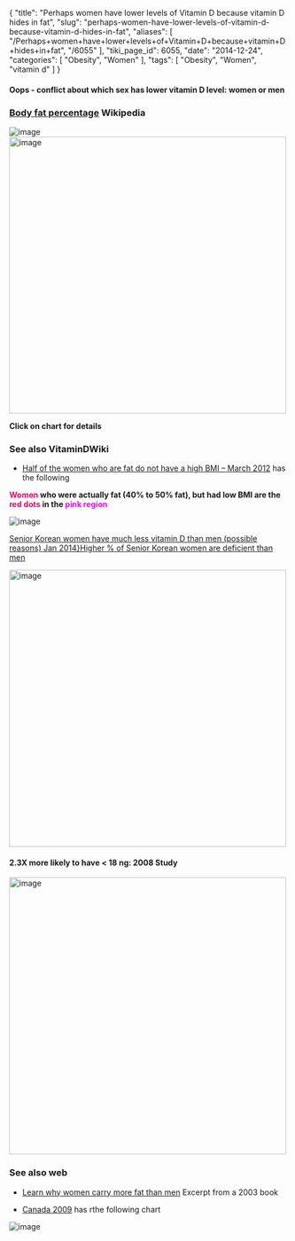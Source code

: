 {
    "title": "Perhaps women have lower levels of Vitamin D because vitamin D hides in fat",
    "slug": "perhaps-women-have-lower-levels-of-vitamin-d-because-vitamin-d-hides-in-fat",
    "aliases": [
        "/Perhaps+women+have+lower+levels+of+Vitamin+D+because+vitamin+D+hides+in+fat",
        "/6055"
    ],
    "tiki_page_id": 6055,
    "date": "2014-12-24",
    "categories": [
        "Obesity",
        "Women"
    ],
    "tags": [
        "Obesity",
        "Women",
        "vitamin d"
    ]
}


#### Oops - conflict about which sex has lower vitamin D level: women or men

### [Body fat percentage](http://www.wikiwand.com/en/Body_fat_percentage) Wikipedia

<img src="https://d378j1rmrlek7x.cloudfront.net/attachments/jpeg/fat-percentage---wikipeida.jpg" alt="image">

<img src="/attachments/d3.mock.jpg" alt="image" width="500">

 **Click on chart for details** 

### See also VitaminDWiki

* [Half of the women who are fat do not have a high BMI – March 2012](/posts/half-of-the-women-who-are-fat-do-not-have-a-high-bmi) has the following

 **<span style="color:#F06;">Women</span> who were actually fat (40% to 50% fat), but had low BMI are the <span style="color:#F06;">red dots</span> in the <span style="color:#F0F;">pink region</span>** 

<img src="https://d378j1rmrlek7x.cloudfront.net/attachments/jpeg/bmi-f1-women.jpg" alt="image" style="max-width: 500px;">

[Senior Korean women have much less vitamin D than men (possible reasons) Jan 2014}Higher % of Senior Korean women are deficient than men](/tags/senior-korean-women-have-much-less-vitamin-d-than-men-possible-reasons-jan-2014higher-of-senior-korean-women-are-deficient-than-men.html)

<img src="https://d378j1rmrlek7x.cloudfront.net/attachments/jpeg/korea-vs-age.jpg" alt="image" width="500">

#### 2.3X more likely to have < 18 ng:  2008 Study

<img src="https://d378j1rmrlek7x.cloudfront.net/attachments/jpeg/women-deficient.jpg" alt="image" width="500">

### See also web

* [Learn why women carry more fat than men](http://www.humankinetics.com/excerpts/excerpts/learn-why-women-carry-more-fat-than-men) Excerpt from a 2003 book

* [Canada 2009](http://www.statcan.gc.ca/pub/11-402-x/2011000/chap/h-s/h-s01-eng.htm) has rthe following chart

<img src="https://d378j1rmrlek7x.cloudfront.net/attachments/jpeg/male-female-vitamin-d-levels.jpg" alt="image">